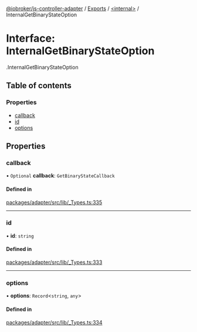 [@iobroker/js-controller-adapter](../README.md) / [Exports](../modules.md) / [<internal\>](../modules/internal_.md) / InternalGetBinaryStateOption

# Interface: InternalGetBinaryStateOption

[<internal>](../modules/internal_.md).InternalGetBinaryStateOption

## Table of contents

### Properties

- [callback](internal_.InternalGetBinaryStateOption.md#callback)
- [id](internal_.InternalGetBinaryStateOption.md#id)
- [options](internal_.InternalGetBinaryStateOption.md#options)

## Properties

### callback

• `Optional` **callback**: `GetBinaryStateCallback`

#### Defined in

[packages/adapter/src/lib/_Types.ts:335](https://github.com/ioBroker/ioBroker.js-controller/blob/cbd40230/packages/adapter/src/lib/_Types.ts#L335)

___

### id

• **id**: `string`

#### Defined in

[packages/adapter/src/lib/_Types.ts:333](https://github.com/ioBroker/ioBroker.js-controller/blob/cbd40230/packages/adapter/src/lib/_Types.ts#L333)

___

### options

• **options**: `Record`<`string`, `any`\>

#### Defined in

[packages/adapter/src/lib/_Types.ts:334](https://github.com/ioBroker/ioBroker.js-controller/blob/cbd40230/packages/adapter/src/lib/_Types.ts#L334)
